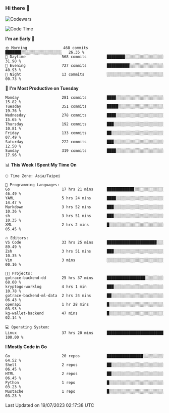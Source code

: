 ### Hi there 👋

![Codewars](https://www.codewars.com/users/omegaatt36/badges/small)

<!--START_SECTION:waka-->
![Code Time](http://img.shields.io/badge/Code%20Time-1%2C307%20hrs%2026%20mins-blue)

**I'm an Early 🐤** 

```text
🌞 Morning                468 commits         ███████░░░░░░░░░░░░░░░░░░   26.35 % 
🌆 Daytime                568 commits         ████████░░░░░░░░░░░░░░░░░   31.98 % 
🌃 Evening                727 commits         ██████████░░░░░░░░░░░░░░░   40.93 % 
🌙 Night                  13 commits          ░░░░░░░░░░░░░░░░░░░░░░░░░   00.73 % 
```
📅 **I'm Most Productive on Tuesday** 

```text
Monday                   281 commits         ████░░░░░░░░░░░░░░░░░░░░░   15.82 % 
Tuesday                  351 commits         █████░░░░░░░░░░░░░░░░░░░░   19.76 % 
Wednesday                278 commits         ████░░░░░░░░░░░░░░░░░░░░░   15.65 % 
Thursday                 192 commits         ███░░░░░░░░░░░░░░░░░░░░░░   10.81 % 
Friday                   133 commits         ██░░░░░░░░░░░░░░░░░░░░░░░   07.49 % 
Saturday                 222 commits         ███░░░░░░░░░░░░░░░░░░░░░░   12.50 % 
Sunday                   319 commits         ████░░░░░░░░░░░░░░░░░░░░░   17.96 % 
```


📊 **This Week I Spent My Time On** 

```text
🕑︎ Time Zone: Asia/Taipei

💬 Programming Languages: 
Go                       17 hrs 21 mins      ████████████░░░░░░░░░░░░░   46.49 % 
YAML                     5 hrs 24 mins       ████░░░░░░░░░░░░░░░░░░░░░   14.47 % 
Markdown                 3 hrs 52 mins       ███░░░░░░░░░░░░░░░░░░░░░░   10.36 % 
sh                       3 hrs 51 mins       ███░░░░░░░░░░░░░░░░░░░░░░   10.35 % 
XML                      2 hrs 2 mins        █░░░░░░░░░░░░░░░░░░░░░░░░   05.45 % 

🔥 Editors: 
VS Code                  33 hrs 25 mins      ██████████████████████░░░   89.49 % 
Zsh                      3 hrs 51 mins       ███░░░░░░░░░░░░░░░░░░░░░░   10.35 % 
Vim                      3 mins              ░░░░░░░░░░░░░░░░░░░░░░░░░   00.16 % 

🐱‍💻 Projects: 
gotrace-backend-dd       25 hrs 37 mins      █████████████████░░░░░░░░   68.60 % 
kryptogo-worklog         4 hrs 1 min         ███░░░░░░░░░░░░░░░░░░░░░░   10.78 % 
gotrace-backend-ml-data  2 hrs 24 mins       ██░░░░░░░░░░░░░░░░░░░░░░░   06.43 % 
openapi                  1 hr 28 mins        █░░░░░░░░░░░░░░░░░░░░░░░░   03.93 % 
kg-wallet-backend        47 mins             █░░░░░░░░░░░░░░░░░░░░░░░░   02.14 % 

💻 Operating System: 
Linux                    37 hrs 20 mins      █████████████████████████   100.00 % 
```

**I Mostly Code in Go** 

```text
Go                       20 repos            ████████████████░░░░░░░░░   64.52 % 
Shell                    2 repos             ██░░░░░░░░░░░░░░░░░░░░░░░   06.45 % 
HTML                     2 repos             ██░░░░░░░░░░░░░░░░░░░░░░░   06.45 % 
Python                   1 repo              █░░░░░░░░░░░░░░░░░░░░░░░░   03.23 % 
Mustache                 1 repo              █░░░░░░░░░░░░░░░░░░░░░░░░   03.23 % 
```




 Last Updated on 19/07/2023 02:17:38 UTC
<!--END_SECTION:waka-->

<!--
**omegaatt36/omegaatt36** is a ✨ _special_ ✨ repository because its `README.md` (this file) appears on your GitHub profile.

Here are some ideas to get you started:

- 🔭 I’m currently working on ...
- 🌱 I’m currently learning ...
- 👯 I’m looking to collaborate on ...
- 🤔 I’m looking for help with ...
- 💬 Ask me about ...
- 📫 How to reach me: ...
- 😄 Pronouns: ...
- ⚡ Fun fact: ...
-->

